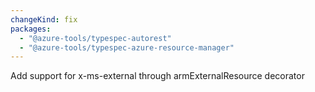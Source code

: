 ```yaml
---
changeKind: fix
packages:
  - "@azure-tools/typespec-autorest"
  - "@azure-tools/typespec-azure-resource-manager"
---
```


Add support for x-ms-external through armExternalResource decorator